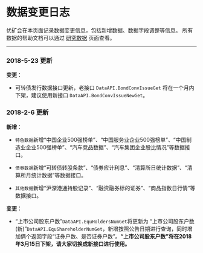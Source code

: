 # 数据变更日志

优矿会在本页面记录数据变更信息，包括新增数据、数据字段调整等信息。
所有数据的帮助文档可以通过 [研究数据](/data) 页面查看。

---

### 2018-5-23 更新

**变更**：

- 可转债发行数据接口更新，老接口 `DataAPI.BondConvIssueGet` 将在一个月内下架，建议使用新接口 `DataAPI.BondConvIssueNewGet`。




### 2018-2-6 更新

**新增**：

- `特色数据`新增“中国企业500强榜单”、“中国服务业企业500强榜单”、“中国制造业企业500强榜单”、“汽车竞品数据”、“汽车集团企业股比情况”等数据接口。

- `债券数据`新增“可转债转股条款”、“债券应计利息”、“清算所日统计数据”、“清算所月统计数据”等数据接口。

- `其他数据`新增“沪深港通持股记录”、“融资融券标的证券”、“商品指数日行情”等数据接口。

**变更**：

- “上市公司股东户数”`DataAPI.EquHoldersNumGet`将更新为 “上市公司股东户数(新)”`DataAPI.EquShareholderNumGet`，新增按照公告日期进行查询，同时增加俩个返回字段“证券户数、是否证券户数”。**“上市公司股东户数”将在2018年3月15日下架，请大家切换成新接口进行使用。**

